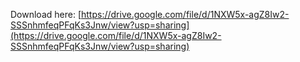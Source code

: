 Download here: [https://drive.google.com/file/d/1NXW5x-agZ8Iw2-SSSnhmfeqPFqKs3Jnw/view?usp=sharing](https://drive.google.com/file/d/1NXW5x-agZ8Iw2-SSSnhmfeqPFqKs3Jnw/view?usp=sharing)
